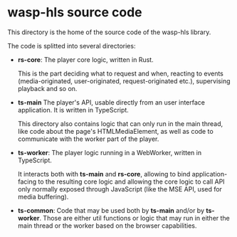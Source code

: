 # wasp-hls source code

This directory is the home of the source code of the wasp-hls library.

The code is splitted into several directories:

- **rs-core**: The player core logic, written in Rust.

  This is the part deciding what to request and when, reacting to events
  (media-originated, user-originated, request-originated etc.), supervising
  playback and so on.

- **ts-main** The player's API, usable directly from an user interface
  application. It is written in TypeScript.

  This directory also contains logic that can only run in the main thread,
  like code about the page's HTMLMediaElement, as well as code to
  communicate with the worker part of the player.

- **ts-worker**: The player logic running in a WebWorker, written in
  TypeScript.

  It interacts both with **ts-main** and **rs-core**, allowing to bind
  application-facing to the resulting core logic and allowing the core logic
  to call API only normally exposed through JavaScript (like the MSE API,
  used for media buffering).

- **ts-common**: Code that may be used both by **ts-main** and/or by
  **ts-worker**. Those are either util functions or logic that may run in
  either the main thread or the worker based on the browser capabilities.
